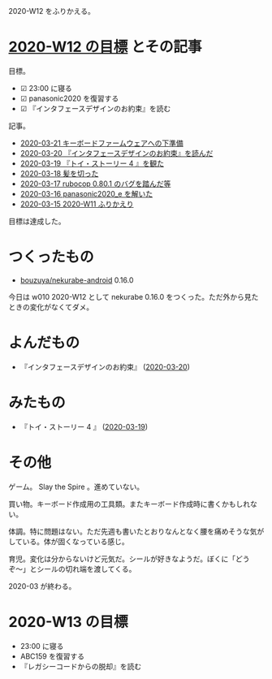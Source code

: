 2020-W12 をふりかえる。

# [2020-W12 の目標][2020-03-15] とその記事

目標。

- ☑ 23:00 に寝る
- ☑ panasonic2020 を復習する
- ☑ 『インタフェースデザインのお約束』を読む

記事。

- [2020-03-21 キーボードファームウェアへの下準備][2020-03-21]
- [2020-03-20 『インタフェースデザインのお約束』を読んだ][2020-03-20]
- [2020-03-19 『トイ・ストーリー 4 』を観た][2020-03-19]
- [2020-03-18 髪を切った][2020-03-18]
- [2020-03-17 rubocop 0.80.1 のバグを踏んだ等][2020-03-17]
- [2020-03-16 panasonic2020_e を解いた][2020-03-16]
- [2020-03-15 2020-W11 ふりかえり][2020-03-15]

目標は達成した。

# つくったもの

- [bouzuya/nekurabe-android][] 0.16.0

今日は w010 2020-W12 として nekurabe 0.16.0 をつくった。ただ外から見たときの変化がなくてダメ。

# よんだもの

- 『インタフェースデザインのお約束』 ([2020-03-20][])

# みたもの

- 『トイ・ストーリー 4 』 ([2020-03-19][])

# その他

ゲーム。 Slay the Spire 。進めていない。

買い物。キーボード作成用の工具類。またキーボード作成時に書くかもしれない。

体調。特に問題はない。ただ先週も書いたとおりなんとなく腰を痛めそうな気がしている。体が固くなっている感じ。

育児。変化は分からないけど元気だ。シールが好きなようだ。ぼくに「どうぞ〜」とシールの切れ端を渡してくる。

2020-03 が終わる。

# 2020-W13 の目標

- 23:00 に寝る
- ABC159 を復習する
- 『レガシーコードからの脱却』を読む

[2020-03-15]: https://blog.bouzuya.net/2020/03/15/
[2020-03-16]: https://blog.bouzuya.net/2020/03/16/
[2020-03-17]: https://blog.bouzuya.net/2020/03/17/
[2020-03-18]: https://blog.bouzuya.net/2020/03/18/
[2020-03-19]: https://blog.bouzuya.net/2020/03/19/
[2020-03-20]: https://blog.bouzuya.net/2020/03/20/
[2020-03-21]: https://blog.bouzuya.net/2020/03/21/
[bouzuya/nekurabe-android]: https://github.com/bouzuya/nekurabe-android
